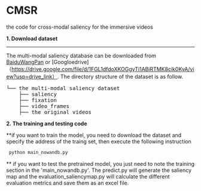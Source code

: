 # CMSR
the code for cross-modal saliency for the immersive videos


**1. Download dataset**
***
The multi-modal saliency database  can be downloaded from [BaiduWangPan](https://pan.baidu.com/s/1_mDCmgrvUw_3uN49NJ8nVA?pwd=xf7g) or [Googloedrive]（https://drive.google.com/file/d/1FGL1dfdoXKOGgyTi1ABiRTMK8cik0KyA/view?usp=drive_link）.
The directory structure of the dataset is as follow.
<pre>
└── the multi-modal saliency dataset
    ├── saliency
    ├── fixation  
    ├── video_frames  
    ├── the original videos
</pre>
**2. The training and  testing code**

 
 **if you want to train the model, you need to download the dataset and specify the address of the traing set, then execute the following  instruction
```python
 python main_nowandb.py
```
** if you want to test the pretrained model, you just need to note the training section in the 'main_nowandb.py'.
The predict.py  will generate the saliency map and the evaluation_saliencymap.py will calculate the different evaluation metrics and save them as an excel file.
